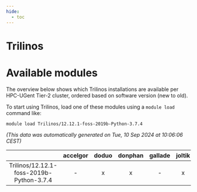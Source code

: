 ```yaml
---
hide:
  - toc
---
```


Trilinos
========

# Available modules


The overview below shows which Trilinos installations are available per HPC-UGent Tier-2 cluster, ordered based on software version (new to old).

To start using Trilinos, load one of these modules using a `module load` command like:

```shell
module load Trilinos/12.12.1-foss-2019b-Python-3.7.4
```

*(This data was automatically generated on Tue, 10 Sep 2024 at 10:06:06 CEST)*  

| |accelgor|doduo|donphan|gallade|joltik|shinx|skitty|
| :---: | :---: | :---: | :---: | :---: | :---: | :---: | :---: |
|Trilinos/12.12.1-foss-2019b-Python-3.7.4|-|x|x|-|x|-|x|
